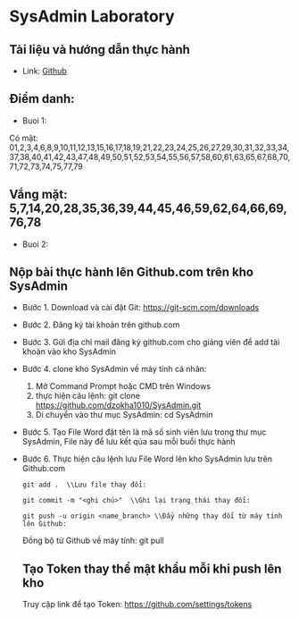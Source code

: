 # SysAdmin Laboratory
## Tài liệu và hướng dẫn thực hành 
- Link: [Github](https://github.com/dzokha1010/Documents/tree/main/System_Administration_Maintenance)
## Điểm danh:
- Buoi 1:

Có mặt: 01,2,3,4,6,8,9,10,11,12,13,15,16,17,18,19,21,22,23,24,25,26,27,29,30,31,32,33,34,37,38,40,41,42,43,47,48,49,50,51,52,53,54,55,56,57,58,60,61,63,65,67,68,70,71,72,73,74,75,77,79

Vắng mặt: 5,7,14,20,28,35,36,39,44,45,46,59,62,64,66,69,76,78
- 
- Buoi 2: 
## Nộp bài thực hành lên Github.com trên kho SysAdmin
- Bước 1. Download và cài đặt Git: https://git-scm.com/downloads
- Bước 2. Đăng ký tài khoản trên github.com
- Bước 3. Gửi địa chỉ mail đăng ký github.com cho giảng viên để add tài khoản vào kho SysAdmin
- Bước 4. clone kho SysAdmin về máy tính cá nhân:
  1. Mở Command Prompt hoặc CMD trên Windows
  2. thực hiện câu lệnh: git clone https://github.com/dzokha1010/SysAdmin.git
  3. Di chuyển vào thư mục SysAdmin: cd SysAdmin
- Bước 5. Tạo File Word đặt tên là mã số sinh viên lưu trong thư mục SysAdmin, File này để lưu kết qủa sau mỗi buổi thực hành
- Bước 6. Thực hiện câu lệnh lưu File Word lên kho SysAdmin lưu trên Github.com

  ```
  git add .  \\Lưu file thay đổi: 

  git commit -m "<ghi chú>"  \\Ghi lại trạng thái thay đổi: 

  git push -u origin <name_branch> \\Đẩy những thay đổi từ máy tính lên Github:
  ```

  Đồng bộ từ Github về máy tính: git pull

  ## Tạo Token thay thể mật khẩu mỗi khi push lên kho
  Truy cập link để tạo Token: https://github.com/settings/tokens
  
